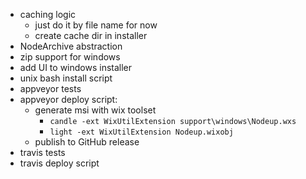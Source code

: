 - caching logic
  - just do it by file name for now
  - create cache dir in installer
- NodeArchive abstraction
- zip support for windows
- add UI to windows installer
- unix bash install script
- appveyor tests
- appveyor deploy script:
  - generate msi with wix toolset
    - `candle -ext WixUtilExtension support\windows\Nodeup.wxs`
    - `light -ext WixUtilExtension Nodeup.wixobj`
  - publish to GitHub release
- travis tests
- travis deploy script
